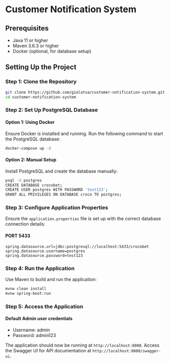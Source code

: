 
# Customer Notification System

## Prerequisites

- Java 11 or higher
- Maven 3.6.3 or higher
- Docker (optional, for database setup)

## Setting Up the Project

### Step 1: Clone the Repository

```sh
git clone https://github.com/giolatsa/customer-notification-system.git
cd customer-notification-system
```

### Step 2: Set Up PostgreSQL Database

#### Option 1: Using Docker

Ensure Docker is installed and running. Run the following command to start the PostgreSQL database:

```sh
docker-compose up -d
```

#### Option 2: Manual Setup

Install PostgreSQL and create the database manually:

```sh
psql -U postgres
CREATE DATABASE crocobet;
CREATE USER postgres WITH PASSWORD 'test123';
GRANT ALL PRIVILEGES ON DATABASE croco TO postgres;
```

### Step 3: Configure Application Properties

Ensure the `application.properties` file is set up with the correct database connection details:
####  PORT 5433

```properties
spring.datasource.url=jdbc:postgresql://localhost:5433/crocobet
spring.datasource.username=postgres
spring.datasource.password=test123
```

### Step 4: Run the Application

Use Maven to build and run the application:

```sh
mvnw clean install
mvnw spring-boot:run
```

### Step 5: Access the Application

#### Default Admin user credentials
- Username: admin
- Password: admin123

The application should now be running at `http://localhost:8080`. Access the Swagger UI for API documentation at `http://localhost:8080/swagger-ui`.

